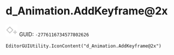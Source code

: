 # d_Animation.AddKeyframe@2x
![](/img/d_Animation.AddKeyframe@2x.png)
GUID: `-2776116734577802626`
```
EditorGUIUtility.IconContent("d_Animation.AddKeyframe@2x")
```
